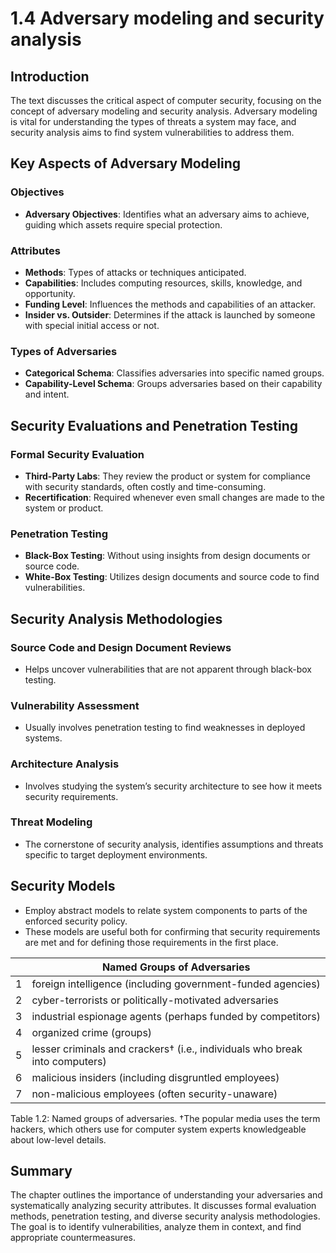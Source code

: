# 1.4 Adversary modeling and security analysis

## Introduction
The text discusses the critical aspect of computer security, focusing on the concept of adversary modeling and security analysis. Adversary modeling is vital for understanding the types of threats a system may face, and security analysis aims to find system vulnerabilities to address them.

## Key Aspects of Adversary Modeling

### Objectives
- **Adversary Objectives**: Identifies what an adversary aims to achieve, guiding which assets require special protection.

### Attributes
- **Methods**: Types of attacks or techniques anticipated.
- **Capabilities**: Includes computing resources, skills, knowledge, and opportunity.
- **Funding Level**: Influences the methods and capabilities of an attacker.
- **Insider vs. Outsider**: Determines if the attack is launched by someone with special initial access or not.

### Types of Adversaries
- **Categorical Schema**: Classifies adversaries into specific named groups.
- **Capability-Level Schema**: Groups adversaries based on their capability and intent.

## Security Evaluations and Penetration Testing

### Formal Security Evaluation
- **Third-Party Labs**: They review the product or system for compliance with security standards, often costly and time-consuming.
- **Recertification**: Required whenever even small changes are made to the system or product.

### Penetration Testing
- **Black-Box Testing**: Without using insights from design documents or source code.
- **White-Box Testing**: Utilizes design documents and source code to find vulnerabilities.

## Security Analysis Methodologies

### Source Code and Design Document Reviews
- Helps uncover vulnerabilities that are not apparent through black-box testing.

### Vulnerability Assessment
- Usually involves penetration testing to find weaknesses in deployed systems.

### Architecture Analysis
- Involves studying the system’s security architecture to see how it meets security requirements.

### Threat Modeling
- The cornerstone of security analysis, identifies assumptions and threats specific to target deployment environments.

## Security Models
- Employ abstract models to relate system components to parts of the enforced security policy.
- These models are useful both for confirming that security requirements are met and for defining those requirements in the first place.

|   | Named Groups of Adversaries                                                 |
|---|-----------------------------------------------------------------------------|
| 1 | foreign intelligence (including government-funded agencies)                 |
| 2 | cyber-terrorists or politically-motivated adversaries                       |
| 3 | industrial espionage agents (perhaps funded by competitors)                 |
| 4 | organized crime (groups)                                                    |
| 5 | lesser criminals and crackers† (i.e., individuals who break into computers) |
| 6 | malicious insiders (including disgruntled employees)                        |
| 7 | non-malicious employees (often security-unaware)                            |

Table 1.2: Named groups of adversaries. †The popular media uses the term hackers,
which others use for computer system experts knowledgeable about low-level details.

## Summary
The chapter outlines the importance of understanding your adversaries and systematically analyzing security attributes. It discusses formal evaluation methods, penetration testing, and diverse security analysis methodologies. The goal is to identify vulnerabilities, analyze them in context, and find appropriate countermeasures.

